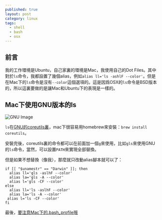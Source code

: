 ```yaml
---
published: true
layout: post
category: linux
tags: 
  - shell
  - bash
  - osx
---
```


## 前言

我的工作環境是Ubuntu，自己家裏的環境是Mac，我使用自己的Dot Files。其中對於`ls`命令，我都設置了幾個alias，例如`alias ll='ls -ashlF --color'`。但是在Mac下的`ls`命令是沒有`--color`這個選項的。這是因爲OSX的`ls`命令是BSD版本的，所以這裏要做的是讓Mac和Ubuntu下的表現是一樣的。

## Mac下使用GNU版本的ls

![GNU Image](http://www.gnu.org/graphics/gnu-head-sm.jpg)

`ls`在[GNU的coreutils裏](http://www.gnu.org/software/coreutils/)，mac下很容易用homebrew來安裝：`brew install coreutils`。

安裝完後，coreutils裏的命令都可以在前面加一個`g`來使用，比如`gls`來使用GNU的`ls`命令，當然，可以設置`PATH`來實現全部替換。

但是如果不想替換（像我），那麼就只改動alias腳本就可以了：

```
if [[ "$unamestr" == "Darwin" ]]; then
  alias ll='gls -aslhF --color'
  alias la='gls -A --color'
  alias l='gls -CF --color'
else
  alias ll='ls -aslhF --color'
  alias la='ls -A --color' 
 alias l='ls -CF --color' 
fi
```

最後，[要注意Mac下的.bash_profile哦](http://www.joshstaiger.org/archives/2005/07/bash_profile_vs.html)

